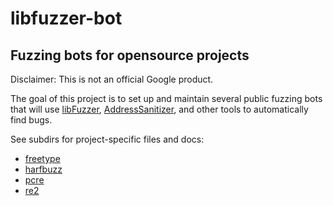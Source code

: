# libfuzzer-bot

Fuzzing bots for opensource projects
------------------------------------
Disclaimer: This is not an official Google product.

The goal of this project is to set up and maintain several
public fuzzing bots that will use
[libFuzzer](http://llvm.org/docs/LibFuzzer.html),
[AddressSanitizer](http://clang.llvm.org/docs/AddressSanitizer.html),
and other tools to automatically find bugs.

See subdirs for project-specific files and docs:

* [freetype](./freetype/README.md)
* [harfbuzz](./harfbuzz/README.md)
* [pcre](./pcre/README.md)
* [re2](./re2/README.md)


